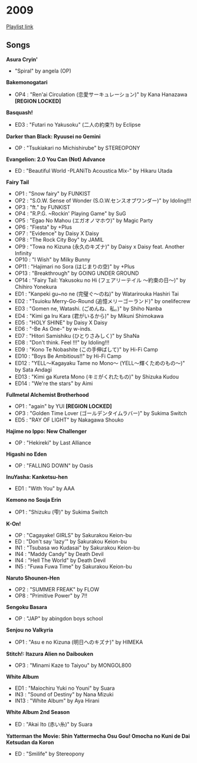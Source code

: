 # 2009

[Playlist link](https://open.spotify.com/user/fz230568w0ccmom2dg3zvxq1h/playlist/5AKRPdH6o47d268v7KAlAO?si=NE1hKcczTmuptSpHcFbIaw)

## Songs

**Asura Cryin'**
* "Spiral" by angela (OP)

**Bakemonogatari**
* OP4 : "Ren'ai Circulation (恋愛サーキュレーション)" by Kana Hanazawa **[REGION LOCKED]**

**Basquash!**
* ED3 : "Futari no Yakusoku" (二人の約束?) by Eclipse

**Darker than Black: Ryuusei no Gemini**
* OP : "Tsukiakari no Michishirube" by STEREOPONY

**Evangelion: 2.0 You Can (Not) Advance**
* ED : "Beautiful World -PLANiTb Acoustica Mix-" by Hikaru Utada

**Fairy Tail**
* OP1 : "Snow fairy" by FUNKIST
* OP2 : "S.O.W. Sense of Wonder (S.O.W.センスオブワンダー)" by Idoling!!!
* OP3 : "ft." by FUNKIST
* OP4 : "R.P.G. ~Rockin' Playing Game" by SuG
* OP5 : "Egao No Mahou (エガオノマホウ)" by Magic Party
* OP6 : "Fiesta" by +Plus
* OP7 : "Evidence" by Daisy X Daisy
* OP8 : "The Rock City Boy" by JAMIL
* OP9 : "Towa no Kizuna (永久のキズナ)" by Daisy x Daisy feat. Another Infinity
* OP10 : "I Wish" by Milky Bunny
* OP11 : "Hajimari no Sora (はじまりの空)" by +Plus
* OP13 : "Breakthrough" by GOING UNDER GROUND
* OP14 : "Fairy Tail: Yakusoku no Hi (フェアリーテイル 〜約束の日〜)" by Chihiro Yonekura
* ED1 : "Kanpeki gu~no ne (完璧ぐ〜のね)" by Watarirouka Hashiri Tai 
* ED2 : "Tsuioku Merry-Go-Round (追憶メリーゴーランド)" by onelifecrew 
* ED3 : "Gomen ne, Watashi. (ごめんね、私。)" by Shiho Nanba
* ED4 : "Kimi ga Iru Kara (君がいるから)" by Mikuni Shimokawa
* ED5 : "HOLY SHINE" by Daisy X Daisy
* ED6 : "-Be As One-" by w-inds.
* ED7 : "Hitori Samishiku (ひとりさみしく)" by ShaNa
* ED8 : "Don't think. Feel !!!" by Idoling!!!
* ED9 : "Kono Te Nobashite (この手伸ばして)" by Hi-Fi Camp
* ED10 : "Boys Be Ambitious!!" by Hi-Fi Camp
* ED12 : "YELL〜Kagayaku Tame no Mono〜 (YELL〜輝くためのもの〜)" by Sata Andagi
* ED13 : "Kimi ga Kureta Mono (キミがくれたもの)" by Shizuka Kudou
* ED14 : "We're the stars" by Aimi

**Fullmetal Alchemist Brotherhood**
* OP1 : "again" by YUI **[REGION LOCKED]**
* OP3 : "Golden Time Lover (ゴールデンタイムラバー)" by Sukima Switch
* ED5 : "RAY OF LIGHT" by Nakagawa Shouko

**Hajime no Ippo: New Challenger**
* OP : "Hekireki" by Last Alliance

**Higashi no Eden**
* OP : "FALLING DOWN" by Oasis

**InuYasha: Kanketsu-hen**
* ED1 : "With You" by AAA

**Kemono no Souja Erin**
* OP1 : "Shizuku (雫)" by Sukima Switch

**K-On!**
* OP : "Cagayake! GIRLS" by Sakurakou Keion-bu
* ED : "Don't say 'lazy'" by Sakurakou Keion-bu
* IN1 : "Tsubasa wo Kudasai" by Sakurakou Keion-bu
* IN4 : "Maddy Candy" by Death Devil
* IN4 : "Hell The World" by Death Devil
* IN5 : "Fuwa Fuwa Time" by Sakurakou Keion-bu

**Naruto Shounen-Hen**
* OP2 : "SUMMER FREAK" by FLOW
* OP8 : "Primitive Power" by 7!!

**Sengoku Basara**
* OP : "JAP" by abingdon boys school

**Senjou no Valkyria**
* OP1 : "Asu e no Kizuna (明日へのキズナ)" by HIMEKA

**Stitch!: Itazura Alien no Daibouken**
* OP3 : "Minami Kaze to Taiyou" by MONGOL800

**White Album**
* ED1 : "Maiochiru Yuki no Youni" by Suara
* IN3 : "Sound of Destiny" by Nana Mizuki
* IN13 : "White Album" by Aya Hirani

**White Album 2nd Season**
* ED : "Akai Ito (赤い糸)" by Suara

**Yatterman the Movie: Shin Yattermecha Osu Gou! Omocha no Kuni de Dai Ketsudan da Koron**
* ED : "Smilife" by Stereopony